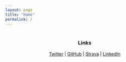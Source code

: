 ```yaml
---
layout: page
title: "Home"
permalink: /
---
```


<div style="text-align:center;margin-bottom:10em;margin-top:3em">
    <h3>Links</h3>
    <a href="https://twitter.com/mikeokner" target="_blank">Twitter</a> |
    <a href="https://github.com/mikeokner" target="_blank">GitHub</a> |
    <a href="https://www.strava.com/athletes/34576447" target="_blank">Strava</a> |
    <a href="https://www.linkedin.com/in/mikeokner/" target="_blank">LinkedIn</a>
</div>
